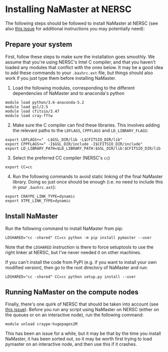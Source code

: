 # Installing NaMaster at NERSC

The following steps should be followed to install NaMaster at NERSC (see also [this issue](https://github.com/LSSTDESC/NaMaster/issues/62) for additional instructions you may potentially need):

## Prepare your system
First, follow these steps to make sure the installation goes smoothly. We assume that you're using NERSC's Intel C compiler, and that you haven't loaded any modules that conflict with the ones below. It may be a good idea to add these commands to your `.bashrc.ext` file, but things should also work if you just type them before installing NaMaster.

1. Load the following modules, corresponding to the different dependencies of NaMaster and to anaconda's python
```
module load python/3.6-anaconda-5.2
module load gsl/2.5
module load cfitsio/3.47
module load cray-fftw
```

2. Make sure the C compiler can find these libraries. This involves adding the relevant paths to the `LDFLAGS`, `CPPFLAGS` and `LD_LIBRARY_FLAGS`:
```
export LDFLAGS+=" -L$GSL_DIR/lib -L$CFITSIO_DIR/lib"
export CPPFLAGS+=" -I$GSL_DIR/include -I$CFITSIO_DIR/include"
export LD_LIBRARY_PATH=$LD_LIBRARY_PATH:$GSL_DIR/lib:$CFITSIO_DIR/lib
```

3. Select the preferred CC compiler (NERSC's `cc`)
```
export CC=cc
```

4. Run the following commands to avoid static linking of the final NaMaster library. Doing so just once should be enough (i.e. no need to include this in your `.bashrc.ext`):
```
export CRAYPE_LINK_TYPE=dynamic
export XTPE_LINK_TYPE=dynamic
```

## Install NaMaster
Run the following command to install NaMaster from pip:
```
LDSHARED="cc -shared" CC=cc python -m pip install pymaster --user
```
Note that the `LDSHARED` instruction is there to force setuptools to use the right linker at NERSC, but I've never needed it on other machines.

If you can't install the code from PyPI (e.g. if you want to install your own modified version), then go to the root directory of  NaMaster and run:
```
LDSHARED="cc -shared" CC=cc python setup.py install --user
```

## Running NaMaster on the compute nodes
Finally, there's one quirk of NERSC that should be taken into account (see [this issue](https://github.com/LSSTDESC/NaMaster/issues/62)). Before you run any script using NaMaster on NERSC (either on the queues or on an interactive node), run the following command:
```
module unload craype-hugepages2M
```

This has been an issue for a while, but it may be that by the time you install NaMaster, it has been sorted out, so it may be worth first trying to load pymaster on an interactive node, and then use this if it crashes.
